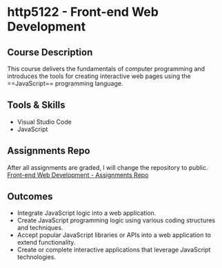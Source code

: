 # http5122 - Front-end Web Development

## Course Description
This course delivers the fundamentals of computer programming and introduces the tools for creating interactive web pages using the ==JavaScript== programming language.

## Tools & Skills
- Visual Studio Code
- JavaScript

## Assignments Repo
After all assignments are graded, I will change the repository to public.  
[Front-end Web Development - Assignments Repo]()

## Outcomes
- Integrate JavaScript logic into a web application.
- Create JavaScript programming logic using various coding structures and techniques.
- Accept popular JavaScript libraries or APIs into a web application to extend functionality.
- Create or complete interactive applications that leverage JavaScript technologies.
